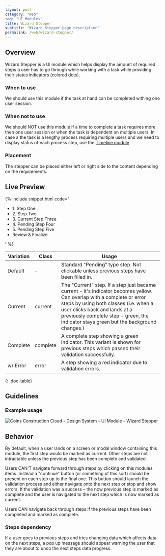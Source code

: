 ```yaml
---
layout: post
category: "Web"
tag: "UI Modules"
title: Wizard Stepper
subtitle: "Wizard Stepper page description"
permalink: /web/wizard-stepper/
---
```


## Overview
Wizard Stepper is a UI module which helps display the amount of required steps a user has to go through while working with a task while providing their status indicators (colored dots).

### When to use
We should use this module if the task at hand can be completed withing one user session.

### When not to use
We should NOT use this module if a time to complete a task requires more then one user session or when the task is dependent on multiple users. In case a the task is a lengthy process requiring multiple users and we need to display status of each process step, use the [Timeline module](../timeline/).

### Placement
The stepper can be placed either left or right side to the content depending on the requirements.

## Live Preview
{% include snippet.html code='
<ul class="wizard-stepper">
  <li class="complete">1. Step One</li>
  <li class="complete">2. Step Two</li>
  <li class="current">3. Current Step Three</li>
  <li>4. Pending Step Four</li>
  <li>5. Pending Step Five</li>
  <li class="finalize">Review & Finalize</li>
</ul>
' %}

| Variation | Class                                | Usage          |
|-----------|--------------------------------------|----------------|
| Default   | –                                    | Standard "Pending" type step. Not clickable unless previous steps have been filled in. |
| Current   | <span class="snip">current</span>    | The "Current" step. If a step just became current - it's indicator becomes yellow. Can overlap with a complete or error steps by using both classes (i.e. when a user clicks back and lands at a previously complete step - green, the indicator stays green but the background changes.) |
| Complete  | <span class="snip">complete</span>   | A complete step showing a green indicator. This variant is shown for previous steps which passed their validation successfully. |
| w/ Error  | <span class="snip">error</span>      | A step showing a red indicator due to validation errors. |
{: .doc-table}



## Guidelines

### Example usage
![Coins Construction Cloud - Design System - UI Module - Wizard Stepper]({{site.baseurl}}/img/example-wizard-stepper.png)

## Behavior
By default, when a user lands on a screen or modal window containing this module, the first step would be marked as <span class="snip">current</span>. Other steps are not intractable unless the previous step has been complete and validated.

Users CAN'T navigate forward through steps by clicking on this modules items. Instead a "continue" button (or something of this sort) should be present on each step up to the final one. This button should launch the validation process and either navigate onto the next step or stop and show errors. If the validation was a success – the now previous step is marked as <span class="snip">complete</span> and the user is navigated to the next step which is now marked as <span class="snip">current</span>. 

Users CAN navigate back through steps if the previous steps have been completed and marked as <span class="snip">complete</span>. 


### Steps dependency
If a user goes to previous steps and tries changing data which affects data on the next steps, a pop up message should appear warning the user that they are about to undo the next steps data progress.
